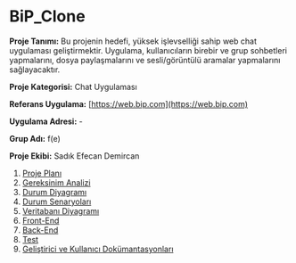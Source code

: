 # BiP_Clone

**Proje Tanımı:** Bu projenin hedefi, yüksek işlevselliği sahip web chat uygulaması geliştirmektir. Uygulama, kullanıcıların birebir ve grup sohbetleri yapmalarını, dosya paylaşmalarını ve sesli/görüntülü aramalar yapmalarını sağlayacaktır.

**Proje Kategorisi:** Chat Uygulaması

**Referans Uygulama:** [https://web.bip.com](https://web.bip.com)

**Uygulama Adresi:** -

**Grup Adı:** f(e)

**Proje Ekibi:** Sadık Efecan Demircan
1. [Proje Planı]()
2. [Gereksinim  Analizi](https://github.com/sefedemircan/BiP_Clone/blob/main/gereksinimAnalizi.md)
3. [Durum Diyagramı](https://github.com/sefedemircan/BiP_Clone/blob/main/durumDiyagrami.md)
4. [Durum Senaryoları](https://github.com/sefedemircan/BiP_Clone/blob/main/durumSenaryolari.md)
5. [Veritabanı Diyagramı](https://github.com/sefedemircan/BiP_Clone/blob/main/veritabaniDiyagrami.md)
6. [Front-End]()
7. [Back-End]()
8. [Test]()
9. [Geliştirici ve Kullanıcı Dokümantasyonları]()

